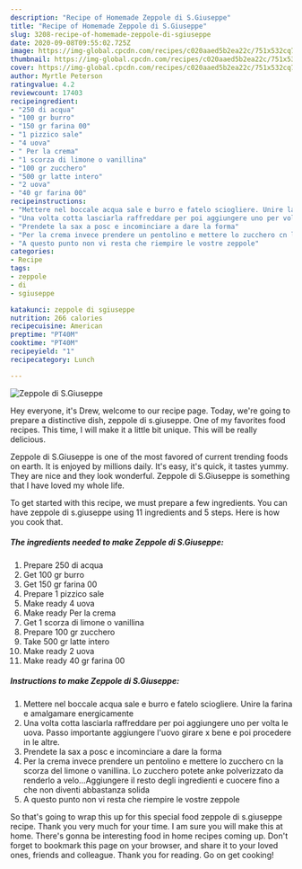 ```yaml
---
description: "Recipe of Homemade Zeppole di S.Giuseppe"
title: "Recipe of Homemade Zeppole di S.Giuseppe"
slug: 3208-recipe-of-homemade-zeppole-di-sgiuseppe
date: 2020-09-08T09:55:02.725Z
image: https://img-global.cpcdn.com/recipes/c020aaed5b2ea22c/751x532cq70/zeppole-di-sgiuseppe-recipe-main-photo.jpg
thumbnail: https://img-global.cpcdn.com/recipes/c020aaed5b2ea22c/751x532cq70/zeppole-di-sgiuseppe-recipe-main-photo.jpg
cover: https://img-global.cpcdn.com/recipes/c020aaed5b2ea22c/751x532cq70/zeppole-di-sgiuseppe-recipe-main-photo.jpg
author: Myrtle Peterson
ratingvalue: 4.2
reviewcount: 17403
recipeingredient:
- "250 di acqua"
- "100 gr burro"
- "150 gr farina 00"
- "1 pizzico sale"
- "4 uova"
- " Per la crema"
- "1 scorza di limone o vanillina"
- "100 gr zucchero"
- "500 gr latte intero"
- "2 uova"
- "40 gr farina 00"
recipeinstructions:
- "Mettere nel boccale acqua sale e burro e fatelo sciogliere. Unire la farina e amalgamare energicamente"
- "Una volta cotta lasciarla raffreddare per poi aggiungere uno per volta le uova. Passo importante aggiungere l&#39;uovo girare x bene e poi procedere in le altre."
- "Prendete la sax a posc e incominciare a dare la forma"
- "Per la crema invece prendere un pentolino e mettere lo zucchero cn la scorza del limone o vanillina. Lo zucchero potete anke polverizzato da renderlo a velo...Aggiungere il resto degli ingredienti e cuocere fino a che non diventi abbastanza solida"
- "A questo punto non vi resta che riempire le vostre zeppole"
categories:
- Recipe
tags:
- zeppole
- di
- sgiuseppe

katakunci: zeppole di sgiuseppe 
nutrition: 266 calories
recipecuisine: American
preptime: "PT40M"
cooktime: "PT40M"
recipeyield: "1"
recipecategory: Lunch

---
```



![Zeppole di S.Giuseppe](https://img-global.cpcdn.com/recipes/c020aaed5b2ea22c/751x532cq70/zeppole-di-sgiuseppe-recipe-main-photo.jpg)

Hey everyone, it's Drew, welcome to our recipe page. Today, we're going to prepare a distinctive dish, zeppole di s.giuseppe. One of my favorites food recipes. This time, I will make it a little bit unique. This will be really delicious.

Zeppole di S.Giuseppe is one of the most favored of current trending foods on earth. It is enjoyed by millions daily. It's easy, it's quick, it tastes yummy. They are nice and they look wonderful. Zeppole di S.Giuseppe is something that I have loved my whole life.




To get started with this recipe, we must prepare a few ingredients. You can have zeppole di s.giuseppe using 11 ingredients and 5 steps. Here is how you cook that.

<!--inarticleads1-->

##### The ingredients needed to make Zeppole di S.Giuseppe:

1. Prepare 250 di acqua
1. Get 100 gr burro
1. Get 150 gr farina 00
1. Prepare 1 pizzico sale
1. Make ready 4 uova
1. Make ready  Per la crema
1. Get 1 scorza di limone o vanillina
1. Prepare 100 gr zucchero
1. Take 500 gr latte intero
1. Make ready 2 uova
1. Make ready 40 gr farina 00




<!--inarticleads2-->

##### Instructions to make Zeppole di S.Giuseppe:

1. Mettere nel boccale acqua sale e burro e fatelo sciogliere. Unire la farina e amalgamare energicamente
1. Una volta cotta lasciarla raffreddare per poi aggiungere uno per volta le uova. Passo importante aggiungere l&#39;uovo girare x bene e poi procedere in le altre.
1. Prendete la sax a posc e incominciare a dare la forma
1. Per la crema invece prendere un pentolino e mettere lo zucchero cn la scorza del limone o vanillina. Lo zucchero potete anke polverizzato da renderlo a velo...Aggiungere il resto degli ingredienti e cuocere fino a che non diventi abbastanza solida
1. A questo punto non vi resta che riempire le vostre zeppole




So that's going to wrap this up for this special food zeppole di s.giuseppe recipe. Thank you very much for your time. I am sure you will make this at home. There's gonna be interesting food in home recipes coming up. Don't forget to bookmark this page on your browser, and share it to your loved ones, friends and colleague. Thank you for reading. Go on get cooking!
